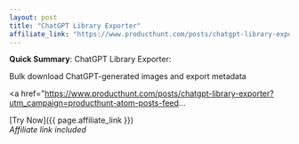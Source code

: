 ```yaml
---
layout: post
title: "ChatGPT Library Exporter"
affiliate_link: "https://www.producthunt.com/posts/chatgpt-library-exporter?ref=autoverse&utm_source=autoverse"
---
```


**Quick Summary**: ChatGPT Library Exporter: <p>
            Bulk download ChatGPT-generated images and export metadata
          </p>
          <p>
            <a href="https://www.producthunt.com/posts/chatgpt-library-exporter?utm_campaign=producthunt-atom-posts-feed...

[Try Now]({{ page.affiliate_link }})  
*Affiliate link included*
